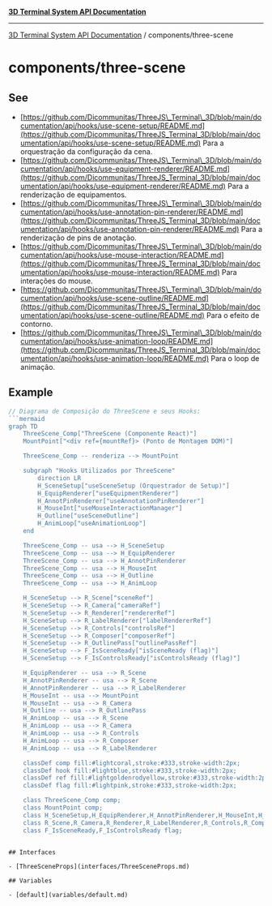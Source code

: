 [**3D Terminal System API Documentation**](../../README.md)

***

[3D Terminal System API Documentation](../../README.md) / components/three-scene

# components/three-scene

## See

 - [https://github.com/Dicommunitas/ThreeJS\_Terminal\_3D/blob/main/documentation/api/hooks/use-scene-setup/README.md](https://github.com/Dicommunitas/ThreeJS_Terminal_3D/blob/main/documentation/api/hooks/use-scene-setup/README.md) Para a orquestração da configuração da cena.
 - [https://github.com/Dicommunitas/ThreeJS\_Terminal\_3D/blob/main/documentation/api/hooks/use-equipment-renderer/README.md](https://github.com/Dicommunitas/ThreeJS_Terminal_3D/blob/main/documentation/api/hooks/use-equipment-renderer/README.md) Para a renderização de equipamentos.
 - [https://github.com/Dicommunitas/ThreeJS\_Terminal\_3D/blob/main/documentation/api/hooks/use-annotation-pin-renderer/README.md](https://github.com/Dicommunitas/ThreeJS_Terminal_3D/blob/main/documentation/api/hooks/use-annotation-pin-renderer/README.md) Para a renderização de pins de anotação.
 - [https://github.com/Dicommunitas/ThreeJS\_Terminal\_3D/blob/main/documentation/api/hooks/use-mouse-interaction/README.md](https://github.com/Dicommunitas/ThreeJS_Terminal_3D/blob/main/documentation/api/hooks/use-mouse-interaction/README.md) Para interações do mouse.
 - [https://github.com/Dicommunitas/ThreeJS\_Terminal\_3D/blob/main/documentation/api/hooks/use-scene-outline/README.md](https://github.com/Dicommunitas/ThreeJS_Terminal_3D/blob/main/documentation/api/hooks/use-scene-outline/README.md) Para o efeito de contorno.
 - [https://github.com/Dicommunitas/ThreeJS\_Terminal\_3D/blob/main/documentation/api/hooks/use-animation-loop/README.md](https://github.com/Dicommunitas/ThreeJS_Terminal_3D/blob/main/documentation/api/hooks/use-animation-loop/README.md) Para o loop de animação.

## Example

```ts
// Diagrama de Composição do ThreeScene e seus Hooks:
```mermaid
graph TD
    ThreeScene_Comp["ThreeScene (Componente React)"]
    MountPoint["<div ref={mountRef}> (Ponto de Montagem DOM)"]

    ThreeScene_Comp -- renderiza --> MountPoint

    subgraph "Hooks Utilizados por ThreeScene"
        direction LR
        H_SceneSetup["useSceneSetup (Orquestrador de Setup)"]
        H_EquipRenderer["useEquipmentRenderer"]
        H_AnnotPinRenderer["useAnnotationPinRenderer"]
        H_MouseInt["useMouseInteractionManager"]
        H_Outline["useSceneOutline"]
        H_AnimLoop["useAnimationLoop"]
    end

    ThreeScene_Comp -- usa --> H_SceneSetup
    ThreeScene_Comp -- usa --> H_EquipRenderer
    ThreeScene_Comp -- usa --> H_AnnotPinRenderer
    ThreeScene_Comp -- usa --> H_MouseInt
    ThreeScene_Comp -- usa --> H_Outline
    ThreeScene_Comp -- usa --> H_AnimLoop

    H_SceneSetup --> R_Scene["sceneRef"]
    H_SceneSetup --> R_Camera["cameraRef"]
    H_SceneSetup --> R_Renderer["rendererRef"]
    H_SceneSetup --> R_LabelRenderer["labelRendererRef"]
    H_SceneSetup --> R_Controls["controlsRef"]
    H_SceneSetup --> R_Composer["composerRef"]
    H_SceneSetup --> R_OutlinePass["outlinePassRef"]
    H_SceneSetup --> F_IsSceneReady["isSceneReady (flag)"]
    H_SceneSetup --> F_IsControlsReady["isControlsReady (flag)"]

    H_EquipRenderer -- usa --> R_Scene
    H_AnnotPinRenderer -- usa --> R_Scene
    H_AnnotPinRenderer -- usa --> R_LabelRenderer
    H_MouseInt -- usa --> MountPoint
    H_MouseInt -- usa --> R_Camera
    H_Outline -- usa --> R_OutlinePass
    H_AnimLoop -- usa --> R_Scene
    H_AnimLoop -- usa --> R_Camera
    H_AnimLoop -- usa --> R_Controls
    H_AnimLoop -- usa --> R_Composer
    H_AnimLoop -- usa --> R_LabelRenderer

    classDef comp fill:#lightcoral,stroke:#333,stroke-width:2px;
    classDef hook fill:#lightblue,stroke:#333,stroke-width:2px;
    classDef ref fill:#lightgoldenrodyellow,stroke:#333,stroke-width:2px;
    classDef flag fill:#lightpink,stroke:#333,stroke-width:2px;

    class ThreeScene_Comp comp;
    class MountPoint comp;
    class H_SceneSetup,H_EquipRenderer,H_AnnotPinRenderer,H_MouseInt,H_Outline,H_AnimLoop hook;
    class R_Scene,R_Camera,R_Renderer,R_LabelRenderer,R_Controls,R_Composer,R_OutlinePass ref;
    class F_IsSceneReady,F_IsControlsReady flag;
```
```

## Interfaces

- [ThreeSceneProps](interfaces/ThreeSceneProps.md)

## Variables

- [default](variables/default.md)
